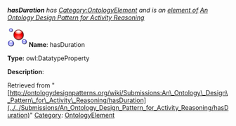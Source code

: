 ___hasDuration__ has [Category:OntologyElement](../../Category/OntologyElement "Category:OntologyElement") and is an [element of](../../Property/ElementOf "Property:ElementOf") [An Ontology Design Pattern for Activity Reasoning](../../Submissions/An_Ontology_Design_Pattern_for_Activity_Reasoning "Submissions:An Ontology Design Pattern for Activity Reasoning")_


  




[![DatatypeProperty](../../images/thumb/a/a5/DatatypeProperty.gif/45px-DatatypeProperty.gif)](../../Image/DatatypeProperty.gif "DatatypeProperty")
__Name__: hasDuration 


__Type:__ owl:DatatypeProperty 


__Description__: 





Retrieved from "[http://ontologydesignpatterns.org/wiki/Submissions:An\_Ontology\_Design\_Pattern\_for\_Activity\_Reasoning/hasDuration](../../Submissions/An_Ontology_Design_Pattern_for_Activity_Reasoning/hasDuration)"
 [Category](http://ontologydesignpatterns.org/wiki/Special:Categories "Special:Categories"): [OntologyElement](../../Category/OntologyElement "Category:OntologyElement")